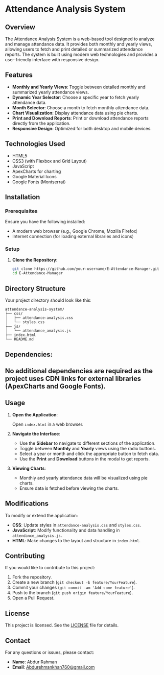 # Attendance Analysis System

## Overview

The Attendance Analysis System is a web-based tool designed to analyze and manage attendance data. It provides both monthly and yearly views, allowing users to fetch and print detailed or summarized attendance reports. The system is built using modern web technologies and provides a user-friendly interface with responsive design.

## Features

- **Monthly and Yearly Views**: Toggle between detailed monthly and summarized yearly attendance views.
- **Dynamic Year Selector**: Choose a specific year to fetch yearly attendance data.
- **Month Selector**: Choose a month to fetch monthly attendance data.
- **Chart Visualization**: Display attendance data using pie charts.
- **Print and Download Reports**: Print or download attendance reports directly from the application.
- **Responsive Design**: Optimized for both desktop and mobile devices.

## Technologies Used

- HTML5
- CSS3 (with Flexbox and Grid Layout)
- JavaScript
- ApexCharts for charting
- Google Material Icons
- Google Fonts (Montserrat)

## Installation

### Prerequisites

Ensure you have the following installed:

- A modern web browser (e.g., Google Chrome, Mozilla Firefox)
- Internet connection (for loading external libraries and icons)

### Setup

1. **Clone the Repository**:

   ```bash
   git clone https://github.com/your-username/E-Attendance-Manager.git
   cd E-Attendance-Manager

## Directory Structure

Your project directory should look like this:

```plaintext
attendance-analysis-system/
├── css/
│   ├── attendance-analysis.css
│   └── styles.css
├── js/
│   └── attendance_analysis.js
├── index.html
└── README.md
```


## Dependencies:

## No additional dependencies are required as the project uses CDN links for external libraries (ApexCharts and Google Fonts).

## Usage

1. **Open the Application**:

   Open `index.html` in a web browser.

2. **Navigate the Interface**:

   - Use the **Sidebar** to navigate to different sections of the application.
   - Toggle between **Monthly** and **Yearly** views using the radio buttons.
   - Select a year or month and click the appropriate button to fetch data.
   - Use the **Print** and **Download** buttons in the modal to get reports.

3. **Viewing Charts**:

   - Monthly and yearly attendance data will be visualized using pie charts.
   - Ensure data is fetched before viewing the charts.

## Modifications

To modify or extend the application:

- **CSS**: Update styles in `attendance-analysis.css` and `styles.css`.
- **JavaScript**: Modify functionality and data handling in `attendance_analysis.js`.
- **HTML**: Make changes to the layout and structure in `index.html`.


## Contributing

If you would like to contribute to this project:

1. Fork the repository.
2. Create a new branch (`git checkout -b feature/YourFeature`).
3. Commit your changes (`git commit -am 'Add some feature'`).
4. Push to the branch (`git push origin feature/YourFeature`).
5. Open a Pull Request.

## License

This project is licensed. See the [LICENSE](LICENSE) file for details.

## Contact

For any questions or issues, please contact:

- **Name**: Abdur Rahman
- **Email**: Abdurehmankhan760@gmail.com

